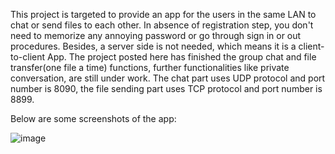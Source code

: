 This project is targeted to provide an app for the users in the same LAN to chat or send files to each other. In absence of registration step, you don't need to memorize any annoying password or go through sign in or out procedures. Besides, a server side is not needed, which means it is a client-to-client App.
The project posted here has finished the group chat and file transfer(one file a time) functions, further functionalities like private conversation, are still under work. The chat part uses UDP protocol and port number is 8090, the file sending part uses TCP protocol and port number is 8899.

Below are some screenshots of the app:

![image](https://github.com/ShadowShade/Chatime/raw/master/screenshots/FileSendReq.jpg)  